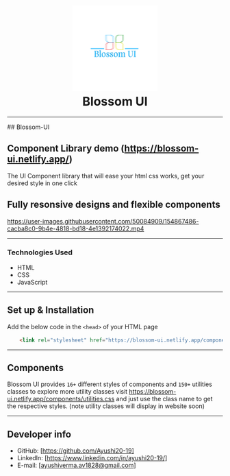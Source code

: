 <h1 align="center">
  <br />
  <a href="https://blossom-ui.netlify.app/"><img src="https://github.com/Ayushi20-19/BlossomUI/blob/dev/assets/logo.png" width="200"></a>
  <br />
  Blossom UI
  <br />
</h1>
<hr/>
## Blossom-UI

## Component Library demo (https://blossom-ui.netlify.app/)

The UI Component library that will ease your html css
works, get your desired style in one click

## Fully resonsive designs and flexible components
https://user-images.githubusercontent.com/50084909/154867486-cacba8c0-9b4e-4818-bd18-4e1392174022.mp4


---
### Technologies Used

- HTML
- CSS
- JavaScript

---

## Set up & Installation

Add the below code in the `<head>` of your HTML page

```html
    <link rel="stylesheet" href="https://blossom-ui.netlify.app/components/styles.css">
```

---

## Components

Blossom UI provides ``16+`` different styles of components and ``150+`` utilities classes to explore more utility classes visit https://blossom-ui.netlify.app/components/utilities.css and just use the class name to get the respective styles. (note utility classes will display in website soon)

---

## Developer info

- GitHub: [https://github.com/Ayushi20-19]
- LinkedIn: [https://www.linkedin.com/in/ayushi20-19/]
- E-mail: [ayushiverma.av1828@gmail.com]
